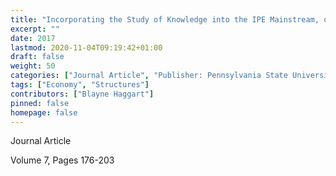 ```yaml
---
title: "Incorporating the Study of Knowledge into the IPE Mainstream, or, When Does a Trade Agreement Stop Being a Trade Agreement?"
excerpt: ""
date: 2017
lastmod: 2020-11-04T09:19:42+01:00
draft: false
weight: 50
categories: ["Journal Article", "Publisher: Pennsylvania State University Press", "Journal: Journal of Information Policy"]
tags: ["Economy", "Structures"]
contributors: ["Blayne Haggart"]
pinned: false
homepage: false
---
```


Journal Article

Volume 7, Pages 176-203